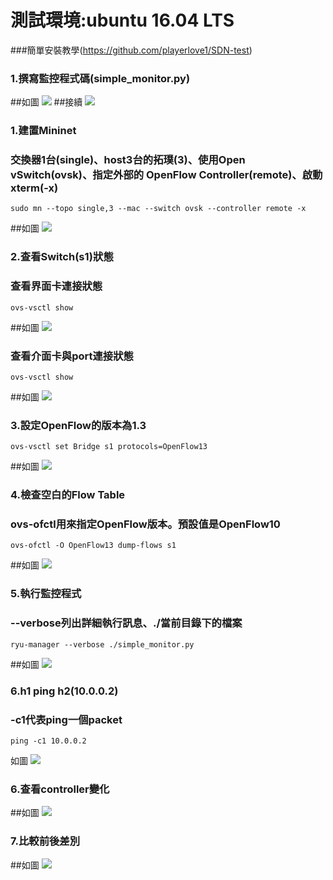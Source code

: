 # 測試環境:ubuntu 16.04 LTS
###簡單安裝教學(https://github.com/playerlove1/SDN-test)

### 1.撰寫監控程式碼(simple_monitor.py)
##如圖
![](img/Code1.jpg)
##接續
![](img/Code2.jpg)

### 1.建置Mininet
### 交換器1台(single)、host3台的拓璞(3)、使用Open vSwitch(ovsk)、指定外部的 OpenFlow Controller(remote)、啟動 xterm(-x)
```console
sudo mn --topo single,3 --mac --switch ovsk --controller remote -x
```
##如圖
![](img/sudomn.jpg)

### 2.查看Switch(s1)狀態
### 查看界面卡連接狀態
```console
ovs-vsctl show
```
##如圖
![](img/ovsvsctlshow.jpg)
### 查看介面卡與port連接狀態
```console
ovs-vsctl show
```
##如圖
![](img/ovsdpctl.jpg)

### 3.設定OpenFlow的版本為1.3
```console
ovs-vsctl set Bridge s1 protocols=OpenFlow13
```
##如圖
![](img/setBridge.jpg)

### 4.檢查空白的Flow Table
### ovs-ofctl用來指定OpenFlow版本。預設值是OpenFlow10
```console
ovs-ofctl -O OpenFlow13 dump-flows s1
```
##如圖
![](img/dumpflows1.jpg)

### 5.執行監控程式
### --verbose列出詳細執行訊息、./當前目錄下的檔案
```console
ryu-manager --verbose ./simple_monitor.py
```
##如圖
![](img/ryuverbosesimplemonitor.jpg)

### 6.h1 ping h2(10.0.0.2)
### -c1代表ping一個packet
```console
ping -c1 10.0.0.2
```
如圖
![](img/h1pingh2.jpg)

### 6.查看controller變化
##如圖
![](img/c1whenh1pingh2.jpg)

### 7.比較前後差別
##如圖
![](img/compare.jpg)